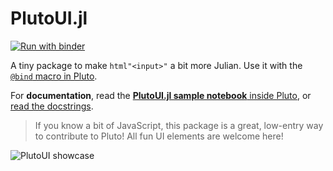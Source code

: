 # PlutoUI.jl

[![Run with binder](https://mybinder.org/badge_logo.svg)](https://mybinder.org/v2/gh/fonsp/pluto-on-binder/v0.17.3/?urlpath=pluto/sample/PlutoUI.jl.jl)

A tiny package to make `html"<input>"` a bit more Julian. Use it with the [`@bind` macro in Pluto](https://github.com/fonsp/Pluto.jl).

For **documentation**, read the [**PlutoUI.jl sample notebook** inside Pluto](https://juliapluto.github.io/sample-notebook-previews/PlutoUI.jl.html), or [read the docstrings](https://juliahub.com/docs/PlutoUI/).

> If you know a bit of JavaScript, this package is a great, low-entry way to contribute to Pluto! All fun UI elements are welcome here!

![PlutoUI showcase](https://user-images.githubusercontent.com/6933510/79402968-cc203300-7f8d-11ea-8f4c-7b136a5419ef.gif)
